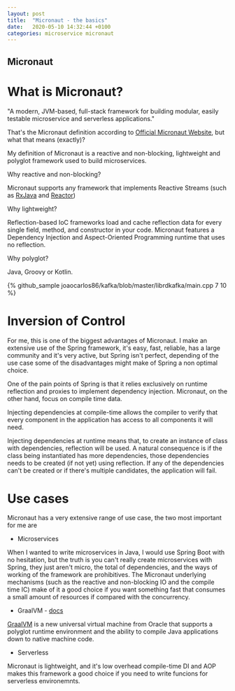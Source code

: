 ```yaml
---
layout: post
title:  "Micronaut - the basics"
date:   2020-05-10 14:32:44 +0100
categories: microservice micronaut
---
```


## Micronaut

# What is Micronaut?

"A modern, JVM-based, full-stack framework for building modular, easily testable microservice and serverless applications."

That's the Micronaut definition according to [Official Micronaut Website](https://micronaut.io), but what that means (exactly)?

My definition of Micronaut is a reactive and non-blocking, lightweight and polyglot framework used to build microservices.

Why reactive and non-blocking?

Micronaut supports any framework that implements Reactive Streams (such as [RxJava](https://github.com/ReactiveX/RxJava) and [Reactor](https://projectreactor.io))

Why lightweight?

Reflection-based IoC frameworks load and cache reflection data for every single field, method, and constructor in your code. Micronaut features a Dependency Injection and Aspect-Oriented Programming runtime that uses no reflection.

Why polyglot?

Java, Groovy or Kotlin.

{% github_sample joaocarlos86/kafka/blob/master/librdkafka/main.cpp 7 10 %}

# Inversion of Control

For me, this is one of the biggest advantages of Micronaut. I make an extensive use of the Spring framework, it's easy, fast, reliable, has a large community and it's very active, but Spring isn't perfect, depending of the use case some of the disadvantages might make of Spring a non optimal choice. 

One of the pain points of Spring is that it relies exclusively on runtime reflection and proxies to implement dependency injection. Micronaut, on the other hand, focus on compile time data.

Injecting dependencies at compile-time allows the compiler to verify that every component in the application has access to all components it will need.

Injecting dependencies at runtime means that, to create an instance of class with dependencies, reflection will be used. A natural consequence is if the class being instantiated has more dependencies, those dependencies needs to be created (if not yet) using reflection. If any of the dependencies can't be created or if there's multiple candidates, the application will fail.

# Use cases

Micronaut has a very extensive range of use case, the two most important for me are

* Microservices

When I wanted to write microservices in Java, I would use Spring Boot with no hesitation, but the truth is you can't really create microservices with Spring, they just aren't micro, the total of dependencies, and the ways of working of the framework are prohibitives. The Micronaut underlying mechanisms (such as the reactive and non-blocking IO and the compile time IC) make of it a good choice if you want something fast that consumes a small amount of resources if compared with the concurrency.

* GraalVM - [docs](https://docs.micronaut.io/latest/guide/index.html#graal)

[GraalVM](https://www.graalvm.org/) is a new universal virtual machine from Oracle that supports a polyglot runtime environment and the ability to compile Java applications down to native machine code.

* Serverless

Micronaut is lightweight, and it's low overhead compile-time DI and AOP makes this framework a good choice if you need to write funcions for serverless environemnts.